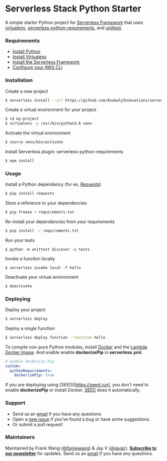 # Serverless Stack Python Starter

A simple starter Python project for [Serverless Framework](https://serverless.com/framework/) that uses [virtualenv](https://pypi.python.org/pypi/virtualenv), [serverless-python-requirements](https://github.com/UnitedIncome/serverless-python-requirements), and [unittest](https://docs.python.org/2/library/unittest.html#module-unittest).

### Requirements

- [Install Python](https://www.python.org/downloads/release/python-363/)
- [Install Virtualenv](https://virtualenv.pypa.io/en/stable/installation/)
- [Install the Serverless Framework](https://serverless.com/framework/docs/providers/aws/guide/installation/)
- [Configure your AWS CLI](https://serverless.com/framework/docs/providers/aws/guide/credentials/)

### Installation

Create a new project

```sh
$ serverless install --url https://github.com/AnomalyInnovations/serverless-stack-python-starter --name my-project
```

Create a virtual environment for your project

```sh
$ cd my-project
$ virtualenv -p /usr/bin/python3.6 venv
```

Activate the virtual environment

```sh
$ source venv/bin/activate
```

Install Serverless plugin: serverless-python-requirements

```sh
$ npm install
```

### Usage

Install a Python dependency (for ex, [Requests](http://docs.python-requests.org/en/master/))

```sh
$ pip install requests
```

Store a reference to your dependencies

```sh
$ pip freeze > requirements.txt
```

Re-install your dependencies from your requirements

```sh
$ pip install -r requirements.txt
```

Run your tests
```
$ python -m unittest discover -s tests
```

Invoke a function locally

```
$ serverless invoke local -f hello
```

Deactivate your virtual environment

```sh
$ deactivate
```

### Deploying

Deploy your project

```sh
$ serverless deploy
```

Deploy a single function

```sh
$ serverless deploy function --function hello
```

To compile non-pure Python modules, install [Docker](https://docs.docker.com/engine/installation/) and the [Lambda Docker Image](https://github.com/lambci/docker-lambda). And enable enable **dockerizePip** in **serverless.yml**.

```yml
# enable dockerize Pip
custom:
  pythonRequirements:
    dockerizePip: true
```

If you are deploying using [SEED](https://seed.run], you don't need to enable **dockerizePip** or install Docker. [SEED](https://seed.run) does it automatically.

### Support

- Send us an [email](mailto:contact@anoma.ly) if you have any questions
- Open a [new issue](https://github.com/AnomalyInnovations/serverless-stack-python-starter/issues/new) if you've found a bug or have some suggestions.
- Or submit a pull request!

### Maintainers

Maintained by Frank Wang ([@fanjiewang](https://twitter.com/fanjiewang)) & Jay V ([@jayair](https://twitter.com/jayair)). [**Subscribe to our newsletter**](http://eepurl.com/cEaBlf) for updates. Send us an [email](mailto:contact@anoma.ly) if you have any questions.
